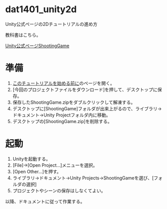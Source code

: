 ﻿dat1401_unity2d
===============

Unity公式ページの2Dチュートリアルの進め方

教科書はこちら。

[Unity公式ページShootingGame](http://japan.unity3d.com/developer/document/tutorial/2d-shooting-game/)


# 準備
1. [このチュートリアルを始める前に](http://japan.unity3d.com/developer/document/tutorial/2d-shooting-game/intro.html)のページを開く。
1. [今回のプロジェクトファイルをダウンロード]を押して、デスクトップに保存。
1. 保存したShootingGame.zipをダブルクリックして解凍する。
1. デスクトップに[ShootingGame]フォルダが出来上がるので、ライブラリ→ドキュメント→Unity Projectフォルダ内に移動。
1. デスクトップの[ShootingGame.zip]を削除する。

# 起動
1. Unityを起動する。
1. [File]→[Open Project...]メニューを選択。
1. [Open Other...]を押す。
1. ライブラリ→ドキュメント→Unity Projects→ShootingGameを選び、[フォルダの選択]
1. プロジェクトやシーンの保存はしなくてよい。

以降、ドキュメントに従って作業する。




